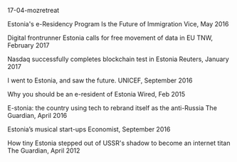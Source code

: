17-04-mozretreat

Estonia's e-Residency Program Is the Future of Immigration
Vice, May 2016

Digital frontrunner Estonia calls for free movement of data in EU
TNW, February 2017

Nasdaq successfully completes blockchain test in Estonia
Reuters, January 2017

I went to Estonia, and saw the future.
UNICEF, September 2016

Why you should be an e-resident of Estonia
Wired, Feb 2015

E-stonia: the country using tech to rebrand itself as the anti-Russia
The Guardian, April 2016

Estonia’s musical start-ups
Economist, September 2016

How tiny Estonia stepped out of USSR's shadow to become an internet titan
The Guardian, April 2012